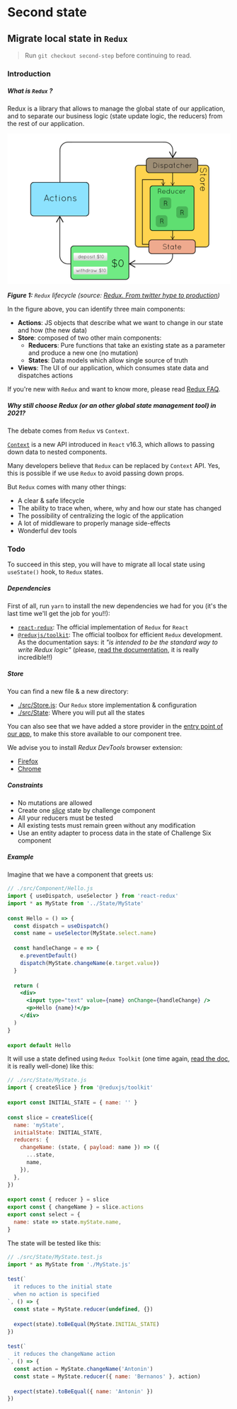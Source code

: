 # Second state

## Migrate local state in `Redux`

> Run `git checkout second-step` before continuing to read.

### Introduction

##### What is `Redux` ?

Redux is a library that allows to manage the global state of our application, and to separate our business logic (state update logic, the reducers) from the rest of our application.

![Redux lifecycle](./images/redux-lifecycle.gif)

_**Figure 1:** `Redux` lifecycle (source: [Redux. From twitter hype to production](https://slides.com/jenyaterpil/redux-from-twitter-hype-to-production#/9))_

In the figure above, you can identify three main components:

- **Actions**: JS objects that describe what we want to change in our state and how (the new data)
- **Store**: composed of two other main components:
  - **Reducers**: Pure functions that take an existing state as a parameter and produce a new one (no mutation)
  - **States**: Data models which allow single source of truth
- **Views**: The UI of our application, which consumes state data and dispatches actions

If you're new with `Redux` and want to know more, please read [Redux FAQ](https://redux.js.org/faq).

##### Why still choose Redux (or an other global state management tool) in 2021?

The debate comes from `Redux` vs `Context`.

[`Context`](https://reactjs.org/docs/context.html) is a new API introduced in `React` v16.3, which allows to passing down data to nested components.

Many developers believe that `Redux` can be replaced by `Context` API. Yes, this is possible if we use `Redux` to avoid passing down props.

But `Redux` comes with many other things:

- A clear & safe lifecycle
- The ability to trace when, where, why and how our state has changed
- The possibility of centralizing the logic of the application
- A lot of middleware to properly manage side-effects
- Wonderful dev tools

### Todo

To succeed in this step, you will have to migrate all local state using `useState()` hook, to `Redux` states.

##### Dependencies

First of all, run `yarn` to install the new dependencies we had for you (it's the last time we'll get the job for you!!):

- [`react-redux`](https://react-redux.js.org/): The official implementation of `Redux` for `React`
- [`@reduxjs/toolkit`](https://redux-toolkit.js.org/): The official toolbox for efficient `Redux` development. As the documentation says: it _"is intended to be the standard way to write Redux logic"_ (please, [read the documentation](https://redux-toolkit.js.org/introduction/quick-start), it is really incredible!!)

##### Store

You can find a new file & a new directory:

- [./src/Store.js](../src/Store.js): Our `Redux` store implementation & configuration
- [./src/State](../src/State): Where you will put all the states

You can also see that we have added a store provider in the [entry point of our app](../src/index.js), to make this store available to our component tree.

We advise you to install _Redux DevTools_ browser extension:

- [Firefox](https://addons.mozilla.org/firefox/addon/reduxdevtools/)
- [Chrome](https://chrome.google.com/webstore/detail/redux-devtools/lmhkpmbekcpmknklioeibfkpmmfibljd)

##### Constraints

- No mutations are allowed
- Create one [_slice_](https://redux-toolkit.js.org/api/createSlice) state by challenge component
- All your reducers must be tested
- All existing tests must remain green without any modification
- Use an entity adapter to process data in the state of Challenge Six component

##### Example

Imagine that we have a component that greets us:

```jsx
// ./src/Component/Hello.js
import { useDispatch, useSelector } from 'react-redux'
import * as MyState from '../State/MyState'

const Hello = () => {
  const dispatch = useDispatch()
  const name = useSelector(MyState.select.name)

  const handleChange = e => {
    e.preventDefault()
    dispatch(MyState.changeName(e.target.value))
  }

  return (
    <div>
      <input type="text" value={name} onChange={handleChange} />
      <p>Hello {name}!</p>
    </div>
  )
}

export default Hello
```

It will use a state defined using `Redux Toolkit` (one time again, [read the doc](https://redux-toolkit.js.org/usage/usage-guide), it is really well-done) like this:

```js
// ./src/State/MyState.js
import { createSlice } from '@reduxjs/toolkit'

export const INITIAL_STATE = { name: '' }

const slice = createSlice({
  name: 'myState',
  initialState: INITIAL_STATE,
  reducers: {
    changeName: (state, { payload: name }) => ({
      ...state,
      name,
    }),
  },
})

export const { reducer } = slice
export const { changeName } = slice.actions
export const select = {
  name: state => state.myState.name,
}
```

The state will be tested like this:

```js
// ./src/State/MyState.test.js
import * as MyState from './MyState.js'

test(`
  it reduces to the initial state
  when no action is specified
`, () => {
  const state = MyState.reducer(undefined, {})

  expect(state).toBeEqual(MyState.INITIAL_STATE)
})

test(`
  it reduces the changeName action
`, () => {
  const action = MyState.changeName('Antonin')
  const state = MyState.reducer({ name: 'Bernanos' }, action)

  expect(state).toBeEqual({ name: 'Antonin' })
})
```
